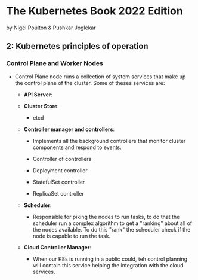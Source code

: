 # The Kubernetes Book 2022 Edition
by Nigel Poulton & Pushkar Joglekar

## 2: Kubernetes principles of operation

### Control Plane and Worker Nodes

  - Control Plane node runs a collection of system services that make up the control plane of the cluster. Some of theses services are:

    - **API Server**:

    - **Cluster Store**:

      - etcd

    - **Controller manager and controllers**: 

      - Implements all the background controllers that monitor cluster components and respond to events.

      - Controller of controllers

      - Deployment controller

      - StatefulSet controller

      - ReplicaSet controller

    - **Scheduler**:
      
      - Responsible for piking the nodes to run tasks, to do that the scheduler run a complex algorithm to get a "ranking" about all of the nodes available. To do this "rank" the scheduler check if the node is capable to run the task.

    - **Cloud Controller Manager**:

      - When our K8s is running in a public could, teh control planning will contain this service helping the integration with the cloud services.